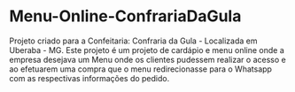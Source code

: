 # Menu-Online-ConfrariaDaGula
Projeto criado para a Confeitaria: Confraria da Gula - Localizada em Uberaba - MG. Este projeto é um projeto de cardápio e menu online onde a empresa desejava um Menu onde os clientes pudessem realizar o acesso e ao efetuarem uma compra que o menu redirecionasse para o Whatsapp com as respectivas informações do pedido.
